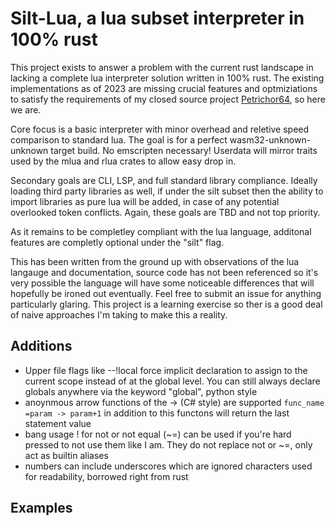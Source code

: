 # Silt-Lua, a lua subset interpreter in 100% rust

This project exists to answer a problem with the current rust landscape in lacking a complete lua interpreter solution written in 100% rust. The existing implementations as of 2023 are missing crucial features and optmiziations to satisfy the requirements of my closed source project [Petrichor64](https://makeavoy.itch.io/petrichor64), so here we are.

Core focus is a basic interpreter with minor overhead and reletive speed comparison to standard lua. The goal is for a perfect wasm32-unknown-unknown target build. No emscripten necessary! Userdata will mirror traits used by the mlua and rlua crates to allow easy drop in.

Secondary goals are CLI, LSP, and full standard library compliance. Ideally loading third party libraries as well, if under the silt subset then the ability to import libraries as pure lua will be added, in case of any potential overlooked token conflicts. Again, these goals are TBD and not top priority.

As it remains to be completley compliant with the lua language, additonal features are completly optional under the "silt" flag.

This has been written from the ground up with observations of the lua langauge and documentation, source code has not been referenced so it's very possible the language will have some noticeable differences that will hopefully be ironed out eventually. Feel free to submit an issue for anything particularly glaring. This project is a learning exercise so ther is a good deal of naive approaches I'm taking to make this a reality.

## Additions

- Upper file flags like --!local force implicit declaration to assign to the current scope instead of at the global level. You can still always declare globals anywhere via the keyword "global", python style
- anoynmous arrow functions of the -> (C# style) are supported `func_name =param -> param+1` in addition to this functons will return the last statement value
- bang usage ! for not or not equal (~=) can be used if you're hard pressed to not use them like I am. They do not replace not or ~=, only act as builtin aliases
- numbers can include underscores which are ignored characters used for readability, borrowed right from rust

## Examples

```lua

```
